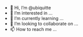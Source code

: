 - 👋 Hi, I’m @ubiquitte
- 👀 I’m interested in ...
- 🌱 I’m currently learning ...
- 💞️ I’m looking to collaborate on ...
- 📫 How to reach me ...

<!---
ubiquitte/ubiquitte is a ✨ special ✨ repository because its `README.md` (this file) appears on your GitHub profile.
You can click the Preview link to take a look at your changes.
--->
